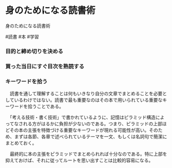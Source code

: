 # 身のためになる読書術
身のためになる読書術

#読書 #本 #学習



### 目的と締め切りを決める



### 買った当日にすぐ目次を熟読する



### キーワードを拾う

　読書を通して理解することは何もいきなり自分の文章でまとめることを必要としているわけではない。読書で最も重要なのはその本で用いられている重要なキーワードを拾うことである。

　「考える技術・書く技術」で書かれているように、記憶はピラミッド構造によってなされる方がはるかに負担が少ないのである。つまり、ピラミッドの上部ほどその本の主張を特徴づける重要なキーワードが現れる可能性が高い。そのため、まずは各節、各章で述べられているテーマを一文、もしくは名詞句で簡潔にまとめておく。

　最終的に本の主張をピラミッドでまとめられれば十分なのである。特に上部を抑えておけば、それに従ってルートを思い出すことは比較的容易になる。



